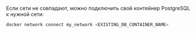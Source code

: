 Если сети не совпадают, можно подключить свой контейнер PostgreSQL к нужной сети:

```bash
docker network connect my_network <EXISTING_DB_CONTAINER_NAME>
```